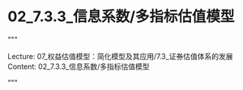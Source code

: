# 02_7.3.3_信息系数/多指标估值模型

"""

Lecture: 07_权益估值模型：简化模型及其应用/7.3_证券估值体系的发展
Content: 02_7.3.3_信息系数/多指标估值模型

"""

